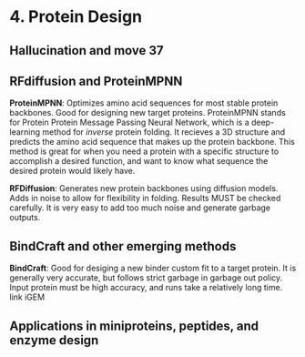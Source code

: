# 4. Protein Design
## Hallucination and move 37
## RFdiffusion and ProteinMPNN
**ProteinMPNN**: Optimizes amino acid sequences for most stable protein backbones. Good for designing new target proteins.
ProteinMPNN stands for Protein Protein Message Passing Neural Network, which is a deep-learning method for *inverse* protein folding. It recieves a 3D structure and predicts the amino acid sequence that makes up the protein backbone. This method is great for when you need a protein with a specific structure to accomplish a desired function, and want to know what sequence the desired protein would likely have.

**RFDiffusion**: Generates new protein backbones using diffusion models. Adds in noise to allow for flexibility in folding. Results MUST be checked carefully. It is very easy to add too much noise and generate garbage outputs.
## BindCraft and other emerging methods
**BindCraft**: Good for desiging a new binder custom fit to a target protein. It is generally very accurate, but follows strict garbage in garbage out policy. Input protein must be high accuracy, and runs take a relatively long time. link iGEM
## Applications in miniproteins, peptides, and enzyme design
